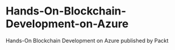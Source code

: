 # Hands-On-Blockchain-Development-on-Azure
Hands-On Blockchain Development on Azure published by Packt

